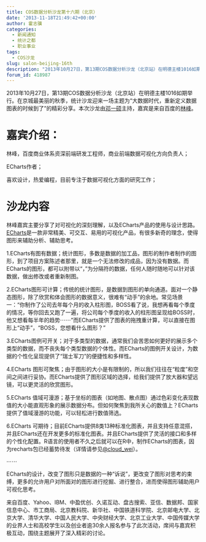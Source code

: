 ```yaml
---
title: COS数据分析沙龙第十六期（北京）
date: '2013-11-18T21:49:42+00:00'
author: 霍志骥
categories:
  - 新闻通知
  - 统计之都
  - 职业事业
tags:
  - COS沙龙
slug: salon-beijing-16th
description: "2013年10月27日，第13期COS数据分析沙龙（北京站）在明德主楼1016如期举行。在京城最美丽的秋季，统计沙龙迎来一场主题为“大数据时代，重新定义数据图表的时候到了”的精彩分享。本次沙龙由邓一硕主持，嘉宾是来自百度的林峰。"
forum_id: 418987
---
```



2013年10月27日，第13期COS数据分析沙龙（北京站）在明德主楼1016如期举行。在京城最美丽的秋季，统计沙龙迎来一场主题为“大数据时代，重新定义数据图表的时候到了”的精彩分享。本次沙龙由[邓一硕](http://weibo.com/dengyishuo)主持，嘉宾是来自百度的[林峰](http://weibo.com/kenerlinfeng)。

# 嘉宾介绍： 

林峰，百度商业体系资深前端研发工程师，商业前端数据可视化方向负责人；

ECharts作者；

喜欢设计，热爱编程，目前专注于数据可视化方面的研究工作；

# 沙龙内容 

林峰嘉宾主要分享了对可视化的深刻理解，以及ECharts产品的使用与设计思路。[ECharts](http://ecomfe.github.io/echarts/)是一款非常精美、可交互、易用的可视化产品，有很多新奇的理念，使得图形来辅助分析、辅助思考。


1.ECharts有图有数据；统计图形，多数是数据的加工品，图形的制作者制作的图形，到了项目方案陈述者那里，就是一个无法修改的成品，因为没有数据。而ECharts的图形，都可以附带以“，”为分隔符的数据，任何人随时随地可以针对该数据，做出修改或者重新制图。


2.ECharts图形可计算；传统的统计图形，是数据到图形的单向通道。面对一个静态图形，除了欣赏和体会图形的数据意义，很难有“动手”的余地。常见场景一：“你制作了公司去年每个月的收入柱形图，BOSS看了说，我想再看每个季度的情况，等你回去又跑了一遍，将公司每个季度的收入的柱形图呈现给BOSS时，他又想看每半年的趋势⋯⋯”而ECharts提供了图表的拖拽重计算，可以直接在图形上“动手”，“BOSS，您想看什么图形？”


3.ECharts图例可开关；对于多类型的数据，通常我们会苦思如何更好的展示多个类型的数据，而不丧失每个类型数据的个体性。而ECharts的图例开关设计，为数据的个性化呈现提供了“瑞士军刀”的便捷性和多样性。


4.ECharts 图形可聚焦；由于图形的大小是有限制的，所以我们往往在“粒度”和空间之间进行妥协。而ECharts提供了图形区域的选择，给我们提供了放大器和望远镜，可以更灵活的欣赏图形。


5.ECharts 值域可漫游；基于坐标的图表（如地图、散点图）通过色彩变化表现数值的大小能直观形象的展示数据分布。但如何聚焦到我所关心的数值上？ECharts提供了值域漫游的功能，可以轻松进行数值筛选。


6.ECharts 可期待；目前ECharts提供8类13种标准化图表，并且支持任意混搭，并且ECharts还在开发更多的标准化图表。并且ECharts提供了灵活的接口和多样的个性化配置。R语言的使用者不久之后就可以在R中，制作ECharts的图表，因为recharts包已经蓄势待发（详情请参见[@cloud_wei](http://weibo.com/taiyun)）。
  
⋯⋯

ECharts的设计，改变了图形只是数据的一种“诉说”，更改变了图形对思考的束缚，更多的允许用户对所面对的图形进行挖掘、进行整合，进而使得图形辅助用户可视化思考。

来自百度、Yahoo、IBM、中盈优创、久诺互动、盘古搜索、亚信、数据邦、国家信息中心、市工商局、北京教科院、新华社、中国铁道科学院、北京邮电大学、北京大学、清华大学、中国人民大学、中央财经大学、北京工业大学、中国传媒大学的业界人士和高校学生以及创业者逾30余人报名参与了此次活动，席间与嘉宾积极互动，围绕主题展开了深入精彩的讨论。
